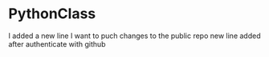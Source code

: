 # PythonClass

I added a new line
I want to puch changes to the public repo
new line added after authenticate with github